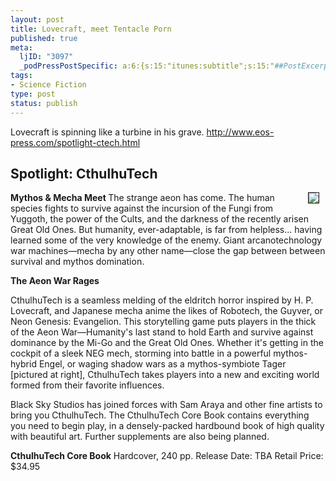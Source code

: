 ```yaml
--- 
layout: post
title: Lovecraft, meet Tentacle Porn
published: true
meta: 
  ljID: "3097"
  _podPressPostSpecific: a:6:{s:15:"itunes:subtitle";s:15:"##PostExcerpt##";s:14:"itunes:summary";s:15:"##PostExcerpt##";s:15:"itunes:keywords";s:17:"##WordPressCats##";s:13:"itunes:author";s:10:"##Global##";s:15:"itunes:explicit";s:2:"No";s:12:"itunes:block";s:2:"No";}
tags: 
- Science Fiction
type: post
status: publish
---
```

Lovecraft is spinning like a turbine in his grave.
<A href="http://www.eos-press.com/spotlight-ctech.html">http://www.eos-press.com/spotlight-ctech.html</A>
<h2>Spotlight: CthulhuTech</h2>
<img hspace=10 src="http://www.arcanology.com/images/ctech-250.jpg" align="right" border="1"> <B>Mythos &amp; Mecha Meet </B>
The strange aeon has come. The human species fights to survive against the incursion of the Fungi from Yuggoth, the power of the Cults, and the darkness of the recently arisen Great Old Ones. But humanity, ever-adaptable, is far from helpless... having learned some of the very knowledge of the enemy. Giant arcanotechnology war machines—mecha by any other name—close the gap between between survival and mythos domination. 

<B>The Aeon War Rages </B>

CthulhuTech is a seamless melding of the eldritch horror inspired by H. P. Lovecraft, and Japanese mecha anime the likes of Robotech, the Guyver, or Neon Genesis: Evangelion. This storytelling game puts players in the thick of the Aeon War—Humanity's last stand to hold Earth and survive against dominance by the Mi-Go and the Great Old Ones. Whether it's getting in the cockpit of a sleek NEG mech, storming into battle in a powerful mythos-hybrid Engel, or waging shadow wars as a mythos-symbiote Tager [pictured at right], CthulhuTech takes players into a new and exciting world formed from their favorite influences. 

Black Sky Studios has joined forces with Sam Araya and other fine artists to bring you CthulhuTech. The CthulhuTech Core Book contains everything you need to begin play, in a densely-packed hardbound book of high quality with beautiful art. Further supplements are also being planned. 

<B>CthulhuTech Core Book</B>
Hardcover, 240 pp. 
Release Date: TBA
Retail Price: $34.95
